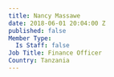 ```yaml
---
title: Nancy Massawe
date: 2018-06-01 20:04:00 Z
published: false
Member Type:
  Is Staff: false
Job Title: Finance Officer
Country: Tanzania
---
```


